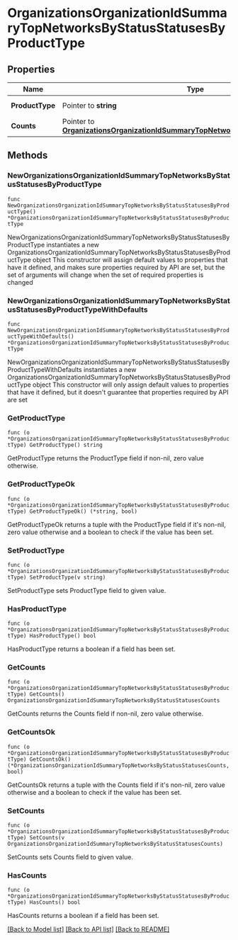 # OrganizationsOrganizationIdSummaryTopNetworksByStatusStatusesByProductType

## Properties

Name | Type | Description | Notes
------------ | ------------- | ------------- | -------------
**ProductType** | Pointer to **string** | Product type | [optional] 
**Counts** | Pointer to [**OrganizationsOrganizationIdSummaryTopNetworksByStatusStatusesCounts**](OrganizationsOrganizationIdSummaryTopNetworksByStatusStatusesCounts.md) |  | [optional] 

## Methods

### NewOrganizationsOrganizationIdSummaryTopNetworksByStatusStatusesByProductType

`func NewOrganizationsOrganizationIdSummaryTopNetworksByStatusStatusesByProductType() *OrganizationsOrganizationIdSummaryTopNetworksByStatusStatusesByProductType`

NewOrganizationsOrganizationIdSummaryTopNetworksByStatusStatusesByProductType instantiates a new OrganizationsOrganizationIdSummaryTopNetworksByStatusStatusesByProductType object
This constructor will assign default values to properties that have it defined,
and makes sure properties required by API are set, but the set of arguments
will change when the set of required properties is changed

### NewOrganizationsOrganizationIdSummaryTopNetworksByStatusStatusesByProductTypeWithDefaults

`func NewOrganizationsOrganizationIdSummaryTopNetworksByStatusStatusesByProductTypeWithDefaults() *OrganizationsOrganizationIdSummaryTopNetworksByStatusStatusesByProductType`

NewOrganizationsOrganizationIdSummaryTopNetworksByStatusStatusesByProductTypeWithDefaults instantiates a new OrganizationsOrganizationIdSummaryTopNetworksByStatusStatusesByProductType object
This constructor will only assign default values to properties that have it defined,
but it doesn't guarantee that properties required by API are set

### GetProductType

`func (o *OrganizationsOrganizationIdSummaryTopNetworksByStatusStatusesByProductType) GetProductType() string`

GetProductType returns the ProductType field if non-nil, zero value otherwise.

### GetProductTypeOk

`func (o *OrganizationsOrganizationIdSummaryTopNetworksByStatusStatusesByProductType) GetProductTypeOk() (*string, bool)`

GetProductTypeOk returns a tuple with the ProductType field if it's non-nil, zero value otherwise
and a boolean to check if the value has been set.

### SetProductType

`func (o *OrganizationsOrganizationIdSummaryTopNetworksByStatusStatusesByProductType) SetProductType(v string)`

SetProductType sets ProductType field to given value.

### HasProductType

`func (o *OrganizationsOrganizationIdSummaryTopNetworksByStatusStatusesByProductType) HasProductType() bool`

HasProductType returns a boolean if a field has been set.

### GetCounts

`func (o *OrganizationsOrganizationIdSummaryTopNetworksByStatusStatusesByProductType) GetCounts() OrganizationsOrganizationIdSummaryTopNetworksByStatusStatusesCounts`

GetCounts returns the Counts field if non-nil, zero value otherwise.

### GetCountsOk

`func (o *OrganizationsOrganizationIdSummaryTopNetworksByStatusStatusesByProductType) GetCountsOk() (*OrganizationsOrganizationIdSummaryTopNetworksByStatusStatusesCounts, bool)`

GetCountsOk returns a tuple with the Counts field if it's non-nil, zero value otherwise
and a boolean to check if the value has been set.

### SetCounts

`func (o *OrganizationsOrganizationIdSummaryTopNetworksByStatusStatusesByProductType) SetCounts(v OrganizationsOrganizationIdSummaryTopNetworksByStatusStatusesCounts)`

SetCounts sets Counts field to given value.

### HasCounts

`func (o *OrganizationsOrganizationIdSummaryTopNetworksByStatusStatusesByProductType) HasCounts() bool`

HasCounts returns a boolean if a field has been set.


[[Back to Model list]](../README.md#documentation-for-models) [[Back to API list]](../README.md#documentation-for-api-endpoints) [[Back to README]](../README.md)



